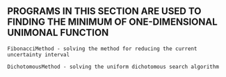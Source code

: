 ## PROGRAMS IN THIS SECTION ARE USED TO FINDING THE MINIMUM OF ONE-DIMENSIONAL UNIMONAL FUNCTION


```
FibonacciMethod - solving the method for reducing the current uncertainty interval
```

```
DichotomousMethod - solving the uniform dichotomous search algorithm
```
